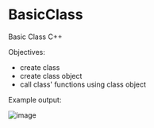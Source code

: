 # BasicClass
Basic Class C++


Objectives:
- create class
- create class object
- call class' functions using class object

Example output:

![image](https://user-images.githubusercontent.com/97081479/185997578-5cf3aa54-0eaf-4887-96ac-b0a7559ed40b.png)
